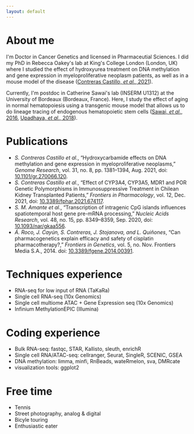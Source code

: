 ```yaml
---
layout: default
---
```

# About me

I'm Doctor in Cancer Genetics and licensed in Pharmaceutial Sciences. I did my PhD in Rebecca Oakey's lab at King's College London (London, UK) where I studied the effect of hydroxyurea treatment on DNA methylation and gene expression in myeloproliferative neoplasm patients, as well as in a mouse model of the disease ([Contreras Castillo, *et al*., 2021](https://genome.cshlp.org/content/early/2021/07/23/gr.270066.120)).

Currently, I'm postdoc in Catherine Sawai's lab (INSERM U1312) at the University of Bordeaux (Bordeaux, France). Here, I study the effect of aging in normal hematopoiesis using a transgenic mouse model that allows us to do lineage tracing of endogenous hematopoietic stem cells ([Sawai, *et al*., 2016](https://www.cell.com/immunity/fulltext/S1074-7613(16)30308-9), [Upadhaya, *et al*., 2018](https://doi.org/10.1084/jem.20180136)). 

# Publications

- *S. Contreras Castillo et al.*, “Hydroxycarbamide effects on DNA methylation and gene expression in myeloproliferative neoplasms,” *Genome Research*, vol. 31, no. 8, pp. 1381–1394, Aug. 2021, doi: [10.1101/gr.270066.120](https://doi.org/10.1101/gr.270066.120).
- *S. Contreras Castillo et al.*, “Effect of CYP3A4, CYP3A5, MDR1 and POR Genetic Polymorphisms in Immunosuppressive Treatment in Chilean Kidney Transplanted Patients,” *Frontiers in Pharmacology*, vol. 12, Dec. 2021, doi: [10.3389/fphar.2021.674117](https://doi.org/10.3389/fphar.2021.674117).
- *S. M. Amante et al.*, “Transcription of intragenic CpG islands influences spatiotemporal host gene pre-mRNA processing,” *Nucleic Acids Research*, vol. 48, no. 15, pp. 8349–8359, Sep. 2020, doi: [10.1093/nar/gkaa556](https://doi.org/10.1093/nar/gkaa556).
- *Á. Roco, J. Cayún, S. Contreras, J. Stojanova, and L. Quiñones*, “Can pharmacogenetics explain efficacy and safety of cisplatin pharmacotherapy?,” *Frontiers in Genetics*, vol. 5, no. Nov. Frontiers Media S.A., 2014. doi: [10.3389/fgene.2014.00391](https://doi.org/10.3389/fgene.2014.00391).

# Techniques experience

- RNA-seq for low input of RNA (TaKaRa)
- Single cell RNA-seq (10x Genomics)
- Single cell multiome ATAC + Gene Expression seq (10x Genomics)
- Infinium MethylationEPIC (Illumina)

# Coding experience

- Bulk RNA-seq: fastqc, STAR, Kallisto, sleuth, enrichR
- Single cell RNA/ATAC-seq: cellranger, Seurat, SingleR, SCENIC, GSEA 
- DNA methylation: limma, minfi, RnBeads, wateRmelon, sva, DMRcate
- visualization tools: ggplot2

# Free time

- Tennis
- Street photography, analog & digital 
- Bicyle touring 
- Enthusiastic eater 
